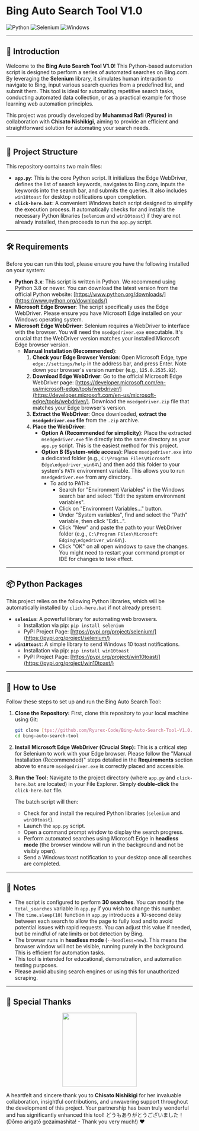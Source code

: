 # Bing Auto Search Tool V1.0

![Python](https://img.shields.io/badge/Python-3.x-blue.svg)
![Selenium](https://img.shields.io/badge/Selenium-Automation-green.svg)
![Windows](https://img.shields.io/badge/OS-Windows-0078D6.svg)

---

## 🌟 Introduction

Welcome to the **Bing Auto Search Tool V1.0**! This Python-based automation script is designed to perform a series of automated searches on Bing.com. By leveraging the **Selenium** library, it simulates human interaction to navigate to Bing, input various search queries from a predefined list, and submit them. This tool is ideal for automating repetitive search tasks, conducting automated data collection, or as a practical example for those learning web automation principles.

This project was proudly developed by **Muhammad Rafi (Ryurex)** in collaboration with **Chisato Nishikigi**, aiming to provide an efficient and straightforward solution for automating your search needs.

---

## 📂 Project Structure

This repository contains two main files:

* **`app.py`**: This is the core Python script. It initializes the Edge WebDriver, defines the list of search keywords, navigates to Bing.com, inputs the keywords into the search bar, and submits the queries. It also includes `win10toast` for desktop notifications upon completion.
* **`click-here.bat`**: A convenient Windows batch script designed to simplify the execution process. It automatically checks for and installs the necessary Python libraries (`selenium` and `win10toast`) if they are not already installed, then proceeds to run the `app.py` script.

---

## 🛠️ Requirements

Before you can run this tool, please ensure you have the following installed on your system:

* **Python 3.x**: This script is written in Python. We recommend using Python 3.8 or newer. You can download the latest version from the official Python website: [https://www.python.org/downloads/](https://www.python.org/downloads/)
* **Microsoft Edge Browser**: The script specifically uses the Edge WebDriver. Please ensure you have Microsoft Edge installed on your Windows operating system.
* **Microsoft Edge WebDriver**: Selenium requires a WebDriver to interface with the browser. You will need the `msedgedriver.exe` executable. It's crucial that the WebDriver version matches your installed Microsoft Edge browser version.
    * **Manual Installation (Recommended)**:
        1.  **Check your Edge Browser Version**: Open Microsoft Edge, type `edge://settings/help` in the address bar, and press Enter. Note down your browser's version number (e.g., `125.0.2535.92`).
        2.  **Download Edge WebDriver**: Go to the official Microsoft Edge WebDriver page: [https://developer.microsoft.com/en-us/microsoft-edge/tools/webdriver/](https://developer.microsoft.com/en-us/microsoft-edge/tools/webdriver/). Download the `msedgedriver.zip` file that matches your Edge browser's version.
        3.  **Extract the WebDriver**: Once downloaded, **extract the `msedgedriver.exe` file** from the `.zip` archive.
        4.  **Place the WebDriver**:
            * **Option A (Recommended for simplicity)**: Place the extracted `msedgedriver.exe` file directly into the same directory as your `app.py` script. This is the easiest method for this project.
            * **Option B (System-wide access)**: Place `msedgedriver.exe` into a dedicated folder (e.g., `C:\Program Files\Microsoft Edge\edgedriver_win64\`) and then add this folder to your system's `PATH` environment variable. This allows you to run `msedgedriver.exe` from any directory.
                * To add to PATH:
                    * Search for "Environment Variables" in the Windows search bar and select "Edit the system environment variables".
                    * Click on "Environment Variables..." button.
                    * Under "System variables", find and select the "Path" variable, then click "Edit...".
                    * Click "New" and paste the path to your WebDriver folder (e.g., `C:\Program Files\Microsoft Edging\edgedriver_win64\`).
                    * Click "OK" on all open windows to save the changes. You might need to restart your command prompt or IDE for changes to take effect.

---

## 📦 Python Packages

This project relies on the following Python libraries, which will be automatically installed by `click-here.bat` if not already present:

* **`selenium`**: A powerful library for automating web browsers.
    * Installation via pip: `pip install selenium`
    * PyPI Project Page: [https://pypi.org/project/selenium/](https://pypi.org/project/selenium/)
* **`win10toast`**: A simple library to send Windows 10 toast notifications.
    * Installation via pip: `pip install win10toast`
    * PyPI Project Page: [https://pypi.org/project/win10toast/](https://pypi.org/project/win10toast/)

---

## 🚀 How to Use

Follow these steps to set up and run the Bing Auto Search Tool:

1.  **Clone the Repository:**
    First, clone this repository to your local machine using Git:

    ```bash
    git clone [tps://github.com/Ryurex-Code/Bing-Auto-Search-Tool-V1.0.git](htps://github.com/Ryurex-Code/Bing-Auto-Search-Tool-V1.0.git)
    cd bing-auto-search-tool
    ```

2.  **Install Microsoft Edge WebDriver (Crucial Step):**
    This is a critical step for Selenium to work with your Edge browser. Please follow the "Manual Installation (Recommended)" steps detailed in the **Requirements** section above to ensure `msedgedriver.exe` is correctly placed and accessible.

3.  **Run the Tool:**
    Navigate to the project directory (where `app.py` and `click-here.bat` are located) in your File Explorer. Simply **double-click** the `click-here.bat` file.

    The batch script will then:
    * Check for and install the required Python libraries (`selenium` and `win10toast`).
    * Launch the `app.py` script.
    * Open a command prompt window to display the search progress.
    * Perform automated searches using Microsoft Edge in **headless mode** (the browser window will run in the background and not be visibly open).
    * Send a Windows toast notification to your desktop once all searches are completed.

---

## 📌 Notes

* The script is configured to perform **30 searches**. You can modify the `total_searches` variable in `app.py` if you wish to change this number.
* The `time.sleep(10)` function in `app.py` introduces a 10-second delay between each search to allow the page to fully load and to avoid potential issues with rapid requests. You can adjust this value if needed, but be mindful of rate limits or bot detection by Bing.
* The browser runs in **headless mode** (`--headless=new`). This means the browser window will not be visible, running purely in the background. This is efficient for automation tasks.
* This tool is intended for educational, demonstration, and automation testing purposes.
* Please avoid abusing search engines or using this for unauthorized scraping.

---

## 🙏 Special Thanks

<div align="center">
    <img height="200" src="https://media1.tenor.com/m/3a3XcQUCFPkAAAAC/lycoris-recoil-chisato-nishikigi.gif" />
</div>

A heartfelt and sincere thank you to **Chisato Nishikigi** for her invaluable collaboration, insightful contributions, and unwavering support throughout the development of this project. Your partnership has been truly wonderful and has significantly enhanced this tool! どうもありがとうございました！ (Dōmo arigatō gozaimashita! - Thank you very much!) ❤️
